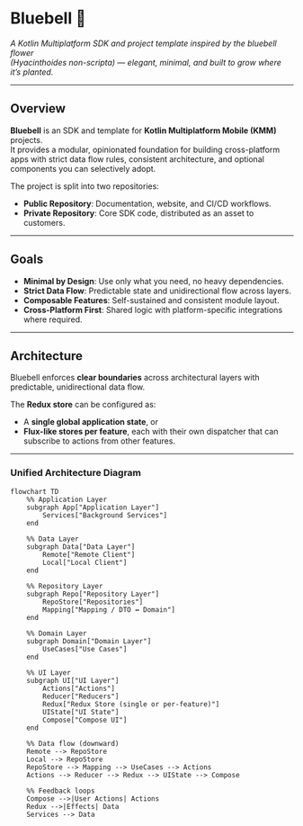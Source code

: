 # Bluebell 🌸

*A Kotlin Multiplatform SDK and project template inspired by the bluebell flower  
(*Hyacinthoides non-scripta*) — elegant, minimal, and built to grow where it’s planted.*

---

## Overview

**Bluebell** is an SDK and template for **Kotlin Multiplatform Mobile (KMM)** projects.  
It provides a modular, opinionated foundation for building cross-platform apps with strict data flow rules, consistent architecture, and optional components you can selectively adopt.

The project is split into two repositories:

- **Public Repository**: Documentation, website, and CI/CD workflows.  
- **Private Repository**: Core SDK code, distributed as an asset to customers.  

---

## Goals

- **Minimal by Design**: Use only what you need, no heavy dependencies.  
- **Strict Data Flow**: Predictable state and unidirectional flow across layers.  
- **Composable Features**: Self-sustained and consistent module layout.  
- **Cross-Platform First**: Shared logic with platform-specific integrations where required.  

---

## Architecture

Bluebell enforces **clear boundaries** across architectural layers with predictable, unidirectional data flow.  

The **Redux store** can be configured as:  
- A **single global application state**, or  
- **Flux-like stores per feature**, each with their own dispatcher that can subscribe to actions from other features.  

---

### Unified Architecture Diagram

```mermaid
flowchart TD
    %% Application Layer
    subgraph App["Application Layer"]
        Services["Background Services"]
    end

    %% Data Layer
    subgraph Data["Data Layer"]
        Remote["Remote Client"]
        Local["Local Client"]
    end

    %% Repository Layer
    subgraph Repo["Repository Layer"]
        RepoStore["Repositories"]
        Mapping["Mapping / DTO ↔ Domain"]
    end

    %% Domain Layer
    subgraph Domain["Domain Layer"]
        UseCases["Use Cases"]
    end

    %% UI Layer
    subgraph UI["UI Layer"]
        Actions["Actions"]
        Reducer["Reducers"]
        Redux["Redux Store (single or per-feature)"]
        UIState["UI State"]
        Compose["Compose UI"]
    end

    %% Data flow (downward)
    Remote --> RepoStore
    Local --> RepoStore
    RepoStore --> Mapping --> UseCases --> Actions
    Actions --> Reducer --> Redux --> UIState --> Compose

    %% Feedback loops
    Compose -->|User Actions| Actions
    Redux -->|Effects| Data
    Services --> Data
```
